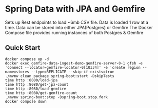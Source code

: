 # Spring Data with JPA and Gemfire

Sets up Rest endpoints to load ~6mb CSV file.
Data is loaded 1 row at a time.
Data can be stored into either JPA(Postgres) or Gemfire
The Docker Compose file provides running instances of both Postgres & Gemfire

## Quick Start

```text
docker compose up -d
docker exec gemfire-data-ingest-demo-gemfire-server-0-1 gfsh -e 'connect --locator=gemfire-locator-0[10334]' -e 'create region --name=stores --type=REPLICATE --skip-if-exists=true
./mvnw clean package spring-boot:start -DskipTests
time http :8080/load-jpa
time http :8080/get-jpa-count
time http :8080/load-gemfire
time http :8080/get-gemfire-count
./mvnw spring-boot:stop -Dspring-boot.stop.fork
docker compose down
```